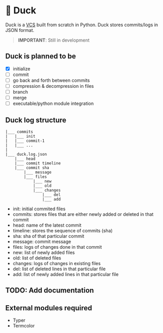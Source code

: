 # 🦆 Duck
Duck is a [VCS](https://en.wikipedia.org/wiki/Version_control) built from scratch in Python. Duck stores commits/logs in JSON format. 

> **IMPORTANT**: Still in development

## Duck is planned to be
- [x] initialize
- [ ] commit
- [ ] go back and forth between commits
- [ ] compression & decompression in files
- [ ] branch
- [ ] merge
- [ ] executable/python module integration

## Duck log structure
```
|___ commits
|   |___ init
|   |___ commit-1
|   |___ ...
|
|___ duck.log.json
    |___ head
    |___ commit timeline
    |___ commit sha
    	|___ message
    	|___ files
            |___ new
            |___ old
            |___ changes
            	|___ del
            	|___ add
```
- init: initial commited files
- commits: stores files that are either newly added or deleted in that commit
- head: name of the latest commit
- timeline: stores the sequence of commits (sha)
- sha: sha of that particular commit
- message: commit message
- files: logs of changes done in that commit
- new: list of newly added files
- old: list of deleted files
- changes: logs of changes in existing files
- del: list of deleted lines in that particular file
- add: list of newly added lines in that particular file

## TODO: Add documentation

## External modules required
- Typer
- Termcolor
